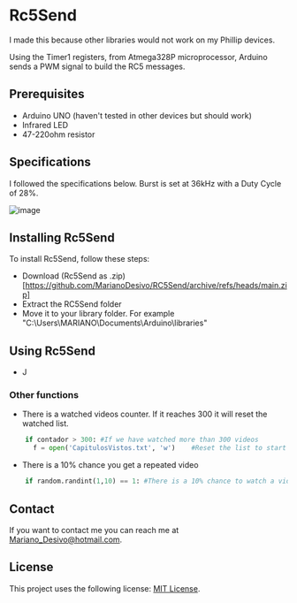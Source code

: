 # Rc5Send

I made this because other libraries would not work on my Phillip devices.

Using the Timer1 registers, from Atmega328P microprocessor, Arduino sends a PWM signal to build the RC5 messages.

## Prerequisites

* Arduino UNO (haven't tested in other devices but should work)
* Infrared LED
* 47-220ohm resistor

## Specifications

I followed the specifications below. Burst is set at 36kHz with a Duty Cycle of 28%.

![image](https://user-images.githubusercontent.com/79780807/112241629-66223e00-8c29-11eb-83ef-01184de6e994.png)


## Installing Rc5Send

To install Rc5Send, follow these steps:

* Download (Rc5Send as .zip)[https://github.com/MarianoDesivo/RC5Send/archive/refs/heads/main.zip]
* Extract the RC5Send folder
* Move it to your library folder. For example "C:\Users\MARIANO\Documents\Arduino\libraries"

## Using Rc5Send

* J


### Other functions

* There is a watched videos counter. If it reaches 300 it will reset the watched list.
```python
    if contador > 300: #If we have watched more than 300 videos 
      f = open('CapitulosVistos.txt', 'w')    #Reset the list to start again

```
* There is a 10% chance you get a repeated video
```python
    if random.randint(1,10) == 1: #There is a 10% chance to watch a video you have already seen
```

## Contact

If you want to contact me you can reach me at Mariano_Desivo@hotmail.com.

## License

This project uses the following license: [MIT License](https://github.com/MarianoDesivo/Rc5Send/blob/main/LICENSE).
